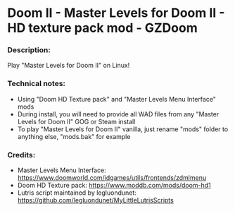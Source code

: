 # Doom II - Master Levels for Doom II - HD texture pack mod - GZDoom
### Description:
Play "Master Levels for Doom II" on Linux!
### Technical notes:
- Using "Doom HD Texture pack" and "Master Levels Menu Interface" mods
- During install, you will need to provide all WAD files from any "Master Levels for Doom II" GOG or Steam install
- To play "Master Levels for Doom II" vanilla, just rename "mods" folder to anything else, "mods.bak" for example
### Credits:
- Master Levels Menu Interface: https://www.doomworld.com/idgames/utils/frontends/zdmlmenu
- Doom HD Texture pack: https://www.moddb.com/mods/doom-hd1
- Lutris script maintained by legluondunet: https://github.com/legluondunet/MyLittleLutrisScripts
